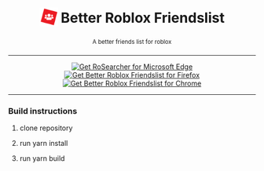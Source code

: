 <h1
align="center">
<sub
>
<img  
src="https://raw.githubusercontent.com/ThePotato97/Better-Roblox-Friendslist/master/public/icons/Icon48x.png?token=GHSAT0AAAAAABLUZILWRDTXUEHPR67NQQLOYO5GI7Q" height="38" width="38">
</sub>
Better Roblox Friendslist
</h1>
<p
align="center">
<sup
>
    A better friends list for roblox
</sup>
<br
>
<sub
>
</p>

---
<p
align="center">
<a href="#"><img src="https://user-images.githubusercontent.com/585534/107280673-a5ece780-6a26-11eb-9cc7-9fa9f9f81180.png" alt="Get RoSearcher for Microsoft Edge"></a>
<a
href="#"><img
src="https://user-images.githubusercontent.com/585534/107280546-7b9b2a00-6a26-11eb-8f9f-f95932f4bfec.png" alt="Get Better Roblox Friendslist for Firefox"></a>
<a
href="https://chrome.google.com/webstore/detail/better-roblox-friendslist/eadpdfjhlpoalfnipgacnipgbobpjohh"><img
src="https://user-images.githubusercontent.com/585534/107280622-91a8ea80-6a26-11eb-8d07-77c548b28665.png" alt="Get Better Roblox Friendslist for Chrome"></a>
</p>

---

### Build instructions

1. clone repository

2. run yarn install

3. run yarn build
